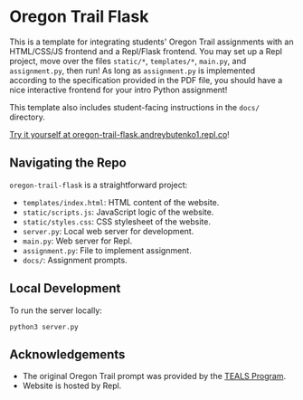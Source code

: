 # Oregon Trail Flask

This is a template for integrating students' Oregon Trail assignments with an HTML/CSS/JS frontend and a Repl/Flask frontend. You may set up a Repl project, move over the files `static/*`, `templates/*`, `main.py`, and `assignment.py`, then run! As long as `assignment.py` is implemented according to the specification provided in the PDF file, you should have a nice interactive frontend for your intro Python assignment!

This template also includes student-facing instructions in the `docs/` directory.

[Try it yourself at oregon-trail-flask.andreybutenko1.repl.co](https://oregon-trail-flask.andreybutenko1.repl.co/)!

## Navigating the Repo

`oregon-trail-flask` is a straightforward project:

* `templates/index.html`: HTML content of the website.
* `static/scripts.js`: JavaScript logic of the website.
* `static/styles.css`: CSS stylesheet of the website.
* `server.py`: Local web server for development.
* `main.py`: Web server for Repl.
* `assignment.py`: File to implement assignment.
* `docs/`: Assignment prompts.

## Local Development

To run the server locally:

```
python3 server.py
```

## Acknowledgements

* The original Oregon Trail prompt was provided by the [TEALS Program](https://tealsk12.github.io/2nd-semester-introduction-to-computer-science/units/3_unit/05_lesson/project.md.html).
* Website is hosted by Repl.
